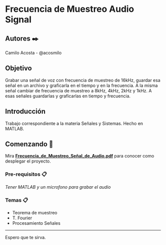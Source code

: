 # Frecuencia de Muestreo Audio Signal
## Autores ✒️
Camilo Acosta - @acosmilo

## Objetivo 
Grabar una señal de voz con frecuencia de muestreo de 16kHz, guardar esa señal en un archivo y graficarla en el tiempo y en la frecuencia. A la misma señal cambiar de frecuencia de muestreo a 8kHz, 4kHz, 2kHz y 1kHz. A esas señales guardarlas y graficarlas en tiempo y frecuencia.


## Introducción

Trabajo correspondiente a la materia Señales y Sistemas. Hecho en MATLAB.

## Comenzando 🚀


Mira **[Frecuencia_de_Muestreo_Señal_de_Audio.pdf](https://github.com/acosmilo/Frecuencia_de_Muestreo_Audio_Signal/raw/master/Frecuencia_de_Muestreo_Sen%CC%83al_de_Audio.pdf)** para conocer como desplegar el proyecto.


### Pre-requisitos 📋

_Tener MATLAB y un microfono para grabar el audio_

### Temas 📋
* Teorema de muestreo
* T. Fourier
* Procesamiento Señales

---
Espero que te sirva.
